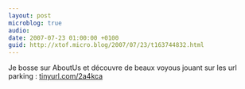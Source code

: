 ```yaml
---
layout: post
microblog: true
audio: 
date: 2007-07-23 01:00:00 +0100
guid: http://xtof.micro.blog/2007/07/23/t163744832.html
---
```

Je bosse sur AboutUs et découvre de beaux voyous jouant sur les url parking : [tinyurl.com/2a4kca](http://tinyurl.com/2a4kca)
